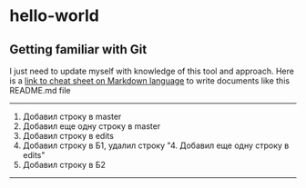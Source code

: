 # hello-world
## Getting familiar with Git
I just need to update myself with knowledge of this tool and approach.
Here is a [link to cheat sheet on Markdown language](https://www.markdownguide.org/cheat-sheet/) to write documents like this README.md file

---
1. Добавил строку в master
2. Добавил еще одну строку в master
3. Добавил строку в edits
4. Добавил строку в Б1, удалил строку "4. Добавил еще одну строку в edits"
5. Добавил строку в Б2

---